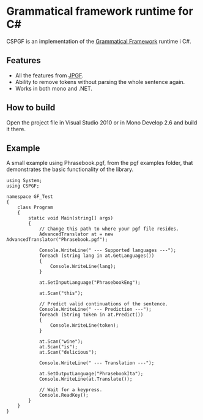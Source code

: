 
Grammatical framework runtime for C#
====================================

CSPGF is an implementation of the [Grammatical Framework][1] runtime i C#.

Features
--------
* All the features from [JPGF][2].
* Ability to remove tokens without parsing the whole sentence again.
* Works in both mono and .NET.

How to build
------------
Open the project file in Visual Studio 2010 or in Mono Develop 2.6 and build it there.

Example
-------
A small example using Phrasebook.pgf, from the pgf examples folder, that demonstrates the basic functionality of the library.

    using System;
    using CSPGF;

    namespace GF_Test
    {
        class Program
        {
            static void Main(string[] args)
            {
                // Change this path to where your pgf file resides.
                AdvancedTranslator at = new AdvancedTranslator("Phrasebook.pgf");

                Console.WriteLine(" --- Supported languages ---");
                foreach (string lang in at.GetLanguages())
                {
                    Console.WriteLine(lang);
                }

                at.SetInputLanguage("PhrasebookEng");

                at.Scan("this");
                
                // Predict valid continuations of the sentence.
                Console.WriteLine(" --- Prediction ---");
                foreach (String token in at.Predict())
                {
                    Console.WriteLine(token);
                }

                at.Scan("wine");
                at.Scan("is");
                at.Scan("delicious");

                Console.WriteLine(" --- Translation ---");

                at.SetOutputLanguage("PhrasebookIta");
                Console.WriteLine(at.Translate());
	    
                // Wait for a keypress.
                Console.ReadKey();
            }
        }
    }

[1]: http://www.grammaticalframework.org/	"Grammatical Framework"
[2]: https://github.com/gdetrez/JPGF		"JPGF"

